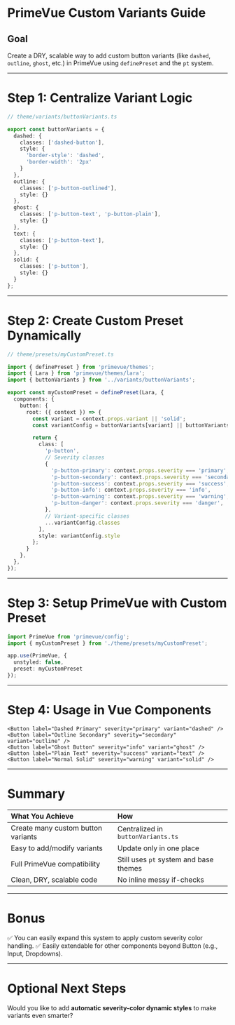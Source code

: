 # PrimeVue Custom Variants Guide

## Goal
Create a DRY, scalable way to add custom button variants (like `dashed`, `outline`, `ghost`, etc.) in PrimeVue using `definePreset` and the `pt` system.

---

# Step 1: Centralize Variant Logic

```ts
// theme/variants/buttonVariants.ts

export const buttonVariants = {
  dashed: {
    classes: ['dashed-button'],
    style: {
      'border-style': 'dashed',
      'border-width': '2px'
    }
  },
  outline: {
    classes: ['p-button-outlined'],
    style: {}
  },
  ghost: {
    classes: ['p-button-text', 'p-button-plain'],
    style: {}
  },
  text: {
    classes: ['p-button-text'],
    style: {}
  },
  solid: {
    classes: ['p-button'],
    style: {}
  }
};
```

---

# Step 2: Create Custom Preset Dynamically

```ts
// theme/presets/myCustomPreset.ts

import { definePreset } from 'primevue/themes';
import { Lara } from 'primevue/themes/lara';
import { buttonVariants } from '../variants/buttonVariants';

export const myCustomPreset = definePreset(Lara, {
  components: {
    button: {
      root: ({ context }) => {
        const variant = context.props.variant || 'solid';
        const variantConfig = buttonVariants[variant] || buttonVariants['solid'];

        return {
          class: [
            'p-button',
            // Severity classes
            {
              'p-button-primary': context.props.severity === 'primary',
              'p-button-secondary': context.props.severity === 'secondary',
              'p-button-success': context.props.severity === 'success',
              'p-button-info': context.props.severity === 'info',
              'p-button-warning': context.props.severity === 'warning',
              'p-button-danger': context.props.severity === 'danger',
            },
            // Variant-specific classes
            ...variantConfig.classes
          ],
          style: variantConfig.style
        };
      }
    },
  },
});
```

---

# Step 3: Setup PrimeVue with Custom Preset

```ts
import PrimeVue from 'primevue/config';
import { myCustomPreset } from './theme/presets/myCustomPreset';

app.use(PrimeVue, {
  unstyled: false,
  preset: myCustomPreset
});
```

---

# Step 4: Usage in Vue Components

```vue
<Button label="Dashed Primary" severity="primary" variant="dashed" />
<Button label="Outline Secondary" severity="secondary" variant="outline" />
<Button label="Ghost Button" severity="info" variant="ghost" />
<Button label="Plain Text" severity="success" variant="text" />
<Button label="Normal Solid" severity="warning" variant="solid" />
```

---

# Summary

| What You Achieve | How |
|:-----------------|:----|
| Create many custom button variants | Centralized in `buttonVariants.ts` |
| Easy to add/modify variants | Update only in one place |
| Full PrimeVue compatibility | Still uses `pt` system and base themes |
| Clean, DRY, scalable code | No inline messy if-checks |

---

# Bonus
✅ You can easily expand this system to apply custom severity color handling.
✅ Easily extendable for other components beyond Button (e.g., Input, Dropdowns).

---

# Optional Next Steps
Would you like to add **automatic severity-color dynamic styles** to make variants even smarter?